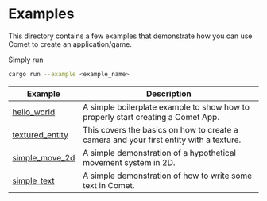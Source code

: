 # Examples

This directory contains a few examples that demonstrate how you can use Comet to create an application/game.

Simply run 
```bash
cargo run --example <example_name>
```

| Example                            | Description                                                                            |
|------------------------------------|----------------------------------------------------------------------------------------|
| [hello_world](hello_world)         | A simple boilerplate example to show how to properly start creating a Comet App.       |
| [textured_entity](textured_entity) | This covers the basics on how to create a camera and your first entity with a texture. |
| [simple_move_2d](simple_move_2d)   | A simple demonstration of a hypothetical movement system in 2D.                          |
| [simple_text](simple_text)   | A simple demonstration of how to write some text in Comet.                          |